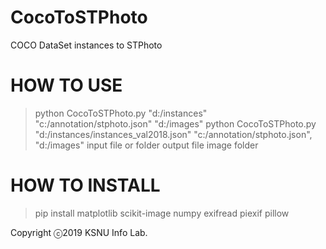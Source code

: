 # CocoToSTPhoto
COCO DataSet instances to STPhoto

# HOW TO USE
> python CocoToSTPhoto.py "d:/instances" "c:/annotation/stphoto.json" "d:/images"
> python CocoToSTPhoto.py "d:/instances/instances_val2018.json" "c:/annotation/stphoto.json", "d:/images"
>                                input file or folder                   output file          image folder
# HOW TO INSTALL

> pip install matplotlib scikit-image numpy exifread piexif pillow

Copyright ⓒ2019 KSNU Info Lab.
  
